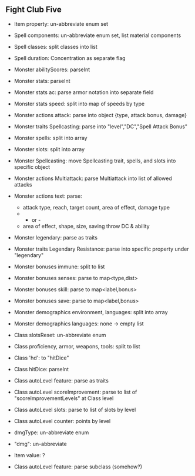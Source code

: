 ## Fight Club Five

* Item property: un-abbreviate enum set

* Spell components: un-abbreviate enum set, list material components
* Spell classes: split classes into list
* Spell duration: Concentration as separate flag

* Monster abilityScores: parseInt
* Monster stats: parseInt
* Monster stats ac: parse armor notation into separate field
* Monster stats speed: split into map of speeds by type
* Monster actions attack: parse into object {type, attack bonus, damage}
* Monster traits Spellcasting: parse into "level","DC","Spell Attack Bonus"
* Monster spells: split into array
* Monster slots: split into array
* Monster Spellcasting: move Spellcasting trait, spells, and slots into specific object
* Monster actions Multiattack: parse Multiattack into list of allowed attacks
* Monster actions text: parse:
  * attack type, reach, target count, area of effect, damage type
  * - or -
  * area of effect, shape, size, saving throw DC & ability
* Monster legendary: parse as traits
* Monster traits Legendary Resistance: parse into specific property under "legendary"
* Monster bonuses immune: split to list
* Monster bonuses senses: parse to map<type,dist>
* Monster bonuses skill: parse to map<label,bonus>
* Monster bonuses save: parse to map<label,bonus>
* Monster demographics environment, languages: split into array
* Monster demographics languages: none -> empty list

* Class slotsReset: un-abbreviate enum
* Class proficiency, armor, weapons, tools: split to list
* Class 'hd': to "hitDice"
* Class hitDice: parseInt
* Class autoLevel feature: parse as traits
* Class autoLevel scoreImprovement: parse to list of "scoreImprovementLevels" at Class level
* Class autoLevel slots: parse to list of slots by level
* Class autoLevel counter: points by level

* dmgType: un-abbreviate enum
* "dmg": un-abbreviate
* Item value: ?
* Class autoLevel feature: parse subclass (somehow?)
